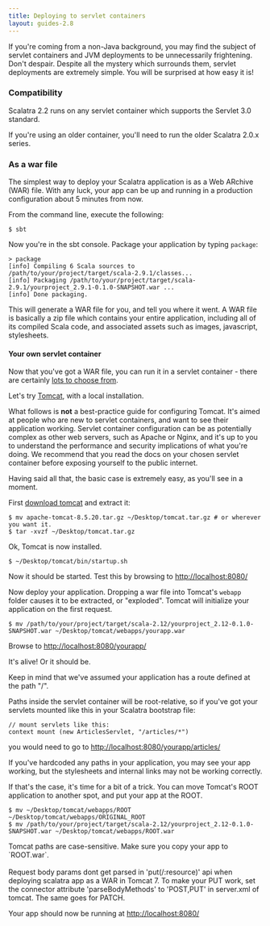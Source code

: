 ```yaml
---
title: Deploying to servlet containers
layout: guides-2.8
---
```


<div class="alert alert-info">
  <span class="badge badge-info"><i class="glyphicon glyphicon-flag"></i></span>
  If you're coming from a non-Java background, you may find the subject of
  servlet containers and JVM deployments to be unnecessarily frightening. Don't
  despair. Despite all the mystery which surrounds them, servlet deployments are
  extremely simple. You will be surprised at how easy it is!
</div>

### Compatibility

Scalatra 2.2 runs on any servlet container which supports the Servlet 3.0 standard.

If you're using an older container, you'll need to run the older Scalatra 2.0.x series.

### As a war file

The simplest way to deploy your Scalatra application is as a Web ARchive (WAR)
file. With any luck, your app can be up and running in a production configuration
about 5 minutes from now.

From the command line, execute the following:

    $ sbt

Now you're in the sbt console. Package your application by typing `package`:

    > package
    [info] Compiling 6 Scala sources to /path/to/your/project/target/scala-2.9.1/classes...
    [info] Packaging /path/to/your/project/target/scala-2.9.1/yourproject_2.9.1-0.1.0-SNAPSHOT.war ...
    [info] Done packaging.

This will generate a WAR file for you, and tell you where it went. A WAR file
is basically a zip file which contains your entire application, including all
of its compiled Scala code, and associated assets such as images, javascript,
stylesheets.

#### Your own servlet container

Now that you've got a WAR file, you can run it in a servlet container - there are certainly
[lots to choose from](http://en.wikipedia.org/wiki/Web_container).

Let's try [Tomcat](http://tomcat.apache.org), with a local installation.

<div class="alert alert-info">
<p><span class="badge badge-info"><i class="glyphicon glyphicon-flag"></i></span>
What follows is <strong>not</strong> a best-practice guide for configuring Tomcat.
It's aimed at people who are new to servlet containers, and want to see their
application working. Servlet container configuration can be as potentially complex
as other web servers, such as Apache or Nginx, and it's up to you to understand
the performance and security implications of what you're doing. We recommend
that you read the docs on your chosen servlet container before exposing yourself
to the public internet.</p>

<p>Having said all that, the basic case is extremely easy, as you'll see in a moment.</p>
</div>

First [download tomcat](http://tomcat.apache.org/download-80.cgi) and extract it:

    $ mv apache-tomcat-8.5.20.tar.gz ~/Desktop/tomcat.tar.gz # or wherever you want it.
    $ tar -xvzf ~/Desktop/tomcat.tar.gz

Ok, Tomcat is now installed.

    $ ~/Desktop/tomcat/bin/startup.sh

Now it should be started. Test this by browsing to
[http://localhost:8080/](http://localhost:8080/)

Now deploy your application. Dropping a war file into Tomcat's `webapp` folder
causes it to be extracted, or "exploded". Tomcat will initialize your application
on the first request.

    $ mv /path/to/your/project/target/scala-2.12/yourproject_2.12-0.1.0-SNAPSHOT.war ~/Desktop/tomcat/webapps/yourapp.war

Browse to [http://localhost:8080/yourapp/](http://localhost:8080/yourapp/)

It's alive! Or it should be.

<div class="alert alert-info">
<span class="badge badge-info"><i class="glyphicon glyphicon-flag"></i></span>
Keep in mind that we've assumed your application has a route defined at the
path "/".
</div>

Paths inside the servlet container will be root-relative, so if you've
got your servlets mounted like this in your Scalatra bootstrap file:

    // mount servlets like this:
    context mount (new ArticlesServlet, "/articles/*")

you would need to go to [http://localhost:8080/yourapp/articles/](http://localhost:8080/yourapp/articles/)

If you've hardcoded any paths in your application, you may see your app working,
but the stylesheets and internal links may not be working correctly.

If that's the case, it's time for a bit of a trick. You can move Tomcat's
ROOT application to another spot, and put your app at the ROOT.

    $ mv ~/Desktop/tomcat/webapps/ROOT ~/Desktop/tomcat/webapps/ORIGINAL_ROOT
    $ mv /path/to/your/project/target/scala-2.12/yourproject_2.12-0.1.0-SNAPSHOT.war ~/Desktop/tomcat/webapps/ROOT.war

<div class="alert alert-warning">
<span class="badge badge-warning"><i class="glyphicon glyphicon-flag"></i></span>  Tomcat paths are case-sensitive. Make sure you copy your app to `ROOT.war`.<br /><br />
Request body params dont get parsed in 'put(/:resource)' api when deploying scalatra app as a WAR in Tomcat 7. To make your PUT work, set the connector attribute 'parseBodyMethods' to 'POST,PUT' in server.xml of tomcat. The same goes for PATCH.
</div>

Your app should now be running at [http://localhost:8080/](http://localhost:8080/)
